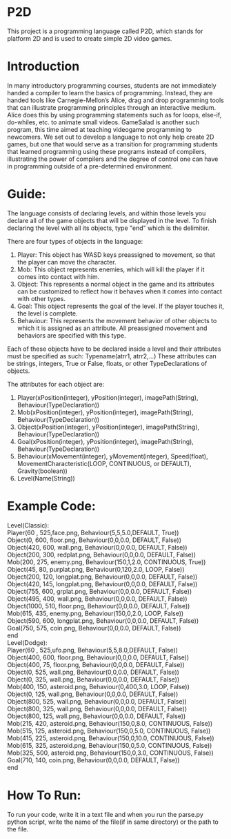 # P2D

This project is a programming language called P2D, which stands for platform 2D and is used to create simple 2D video games.


# Introduction

In many introductory programming courses, students are not immediately handed a compiler to learn the basics of programming. Instead, they are handed tools like Carnegie-Mellon’s Alice, drag and drop programming tools that can illustrate programming principles through an interactive medium. Alice does this by using programming statements such as for loops, else-if, do-whiles, etc. to animate small videos. GameSalad is another such program, this time aimed at teaching videogame programming to newcomers. We set out to develop a language to not only help create 2D games, but one that would serve as a transition for programming students that learned programming using these programs instead of compilers, illustrating the power of compilers and the degree of control one can have in programming outside of a pre-determined environment.
                
# Guide:

The language consists of declaring levels, and within those levels you declare all of the game objects that will be displayed in the level.
To finish declaring the level with all its objects, type "end" which is the delimiter.


There are four types of objects in the language:
1. Player:
    This object has WASD keys preassigned to movement, so that the player can move the character.
2. Mob:
    This object represents enemies, which will kill the player if it comes into contact with him.
3. Object:
    This represents a normal object in the game and its attributes can be customized to reflect how it behaves when it comes 
    into contact with other types.
4. Goal:
    This object represents the goal of the level. If the player touches it, the level is complete.
5. Behaviour:
    This represents the movement behavior of other objects to which it is assigned as an attribute. All preassigned movement and
    behaviors are specified with this type.


Each of these objects have to be declared inside a level and their attributes must be specified as such: Typename(atrr1, atrr2,...)
These attributes can be strings, integers, True or False, floats, or other TypeDeclarations of objects.

The attributes for each object are:
1. Player(xPosition(integer), yPosition(integer), imagePath(String), Behaviour(TypeDeclaration))
2. Mob(xPosition(integer), yPosition(integer), imagePath(String), Behaviour(TypeDeclaration))
3. Object(xPosition(integer), yPosition(integer), imagePath(String), Behaviour(TypeDeclaration))
4. Goal(xPosition(integer), yPosition(integer), imagePath(String), Behaviour(TypeDeclaration))
5. Behaviour(xMovement(integer), yMovement(integer), Speed(float), MovementCharacteristic(LOOP, CONTINUOUS, or DEFAULT), Gravity(boolean))
6. Level(Name(String))



# Example Code:

Level(Classic):  
  Player(60 , 525,face.png, Behaviour(5,5,5.0,DEFAULT, True))  
  Object(0, 600, floor.png, Behaviour(0,0,0.0, DEFAULT, False))  
  Object(420, 600, wall.png, Behaviour(0,0,0.0, DEFAULT, False))  
  Object(200, 300, redplat.png, Behaviour(0,0,0.0, DEFAULT, False))  
  Mob(200, 275, enemy.png, Behaviour(150,1,2.0, CONTINUOUS, True))  
  Object(45, 80, purplat.png, Behaviour(0,120,2.0, LOOP, False))  
  Object(200, 120, longplat.png, Behaviour(0,0,0.0, DEFAULT, False))  
  Object(420, 145, longplat.png, Behaviour(0,0,0.0, DEFAULT, False))  
  Object(755, 600, grplat.png, Behaviour(0,0,0.0, DEFAULT, False))  
  Object(495, 400, wall.png, Behaviour(0,0,0.0, DEFAULT, False))  
  Object(1000, 510, floor.png, Behaviour(0,0,0.0, DEFAULT, False))  
  Mob(615, 435, enemy.png, Behaviour(150,0,2.0, LOOP, False))  
  Object(590, 600, longplat.png, Behaviour(0,0,0.0, DEFAULT, False))  
  Goal(750, 575, coin.png, Behaviour(0,0,0.0, DEFAULT, False))  
end  
Level(Dodge):  
  Player(60 , 525,ufo.png, Behaviour(5,5,8.0,DEFAULT, False))  
  Object(400, 600, floor.png, Behaviour(0,0,0.0, DEFAULT, False))  
  Object(400, 75, floor.png, Behaviour(0,0,0.0, DEFAULT, False))  
  Object(0, 525, wall.png, Behaviour(0,0,0.0, DEFAULT, False))  
  Object(0, 325, wall.png, Behaviour(0,0,0.0, DEFAULT, False))  
  Mob(400, 150, asteroid.png, Behaviour(0,400,3.0, LOOP, False))  
  Object(0, 125, wall.png, Behaviour(0,0,0.0, DEFAULT, False))  
  Object(800, 525, wall.png, Behaviour(0,0,0.0, DEFAULT, False))  
  Object(800, 325, wall.png, Behaviour(0,0,0.0, DEFAULT, False))  
  Object(800, 125, wall.png, Behaviour(0,0,0.0, DEFAULT, False))  
  Mob(215, 420, asteroid.png, Behaviour(150,0,8.0, CONTINUOUS, False))  
  Mob(515, 125, asteroid.png, Behaviour(150,0,5.0, CONTINUOUS, False))  
  Mob(415, 225, asteroid.png, Behaviour(150,0,10.0, CONTINUOUS, False))  
  Mob(615, 325, asteroid.png, Behaviour(150,0,5.0, CONTINUOUS, False))  
  Mob(325, 500, asteroid.png, Behaviour(150,0,3.0, CONTINUOUS, False))  
  Goal(710, 140, coin.png, Behaviour(0,0,0.0, DEFAULT, False))  
end  


# How To Run:

To run your code, write it in a text file and when you run the parse.py python script, write the name of the file(if in same directory)
or the path to the file.
